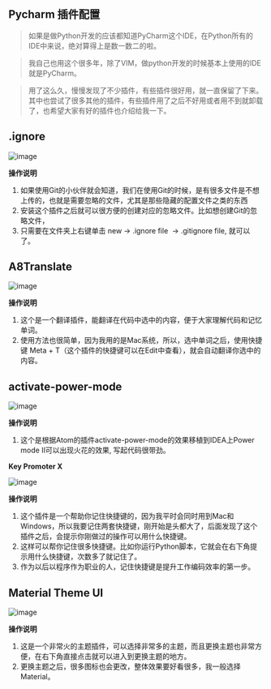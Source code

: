 ## Pycharm 插件配置

> 如果是做Python开发的应该都知道PyCharm这个IDE，在Python所有的IDE中来说，绝对算得上是数一数二的啦。

> 我自己也用这个很多年，除了VIM，做python开发的时候基本上使用的IDE就是PyCharm。

> 用了这么久，慢慢发现了不少插件，有些插件很好用，就一直保留了下来。其中也尝试了很多其他的插件，有些插件用了之后不好用或者用不到就卸载了，也希望大家有好的插件也介绍给我一下。


## .ignore

![image](https://user-images.githubusercontent.com/33345911/159252642-cdbce481-0182-428a-b2a2-1892419fe56a.png)

**操作说明**
1. 如果使用Git的小伙伴就会知道，我们在使用Git的时候，是有很多文件是不想上传的，也就是需要忽略的文件，尤其是那些隐藏的配置文件之类的东西
2. 安装这个插件之后就可以很方便的创建对应的忽略文件。比如想创建Git的忽略文件，
3. 只需要在文件夹上右键单击 new -> .ignore file  -> .gitignore file, 就可以了。

## A8Translate

![image](https://user-images.githubusercontent.com/33345911/159252778-aa86ba23-b2b6-4b80-8f0e-836c79f56c95.png)

**操作说明**
1. 这个是一个翻译插件，能翻译在代码中选中的内容，便于大家理解代码和记忆单词。
2. 使用方法也很简单，因为我用的是Mac系统，所以，选中单词之后，使用快捷键 Meta + T（这个插件的快捷键可以在Edit中查看），就会自动翻译你选中的内容。

## activate-power-mode

![image](https://upload-images.jianshu.io/upload_images/6285249-849fb6db98561f63.gif)

**操作说明**
1. 这个是根据Atom的插件activate-power-mode的效果移植到IDEA上Power mode II可以出现火花的效果, 写起代码很带劲。

**Key Promoter X**

![image](https://user-images.githubusercontent.com/33345911/159253073-77bd7381-960e-4ecf-83b2-c5c7e7a9e93c.png)

**操作说明**
1. 这个插件是一个帮助你记住快捷键的，因为我平时会同时用到Mac和Windows，所以我要记住两套快捷键，刚开始是头都大了，后面发现了这个插件之后，会提示你刚做过的操作可以用什么快捷键。
2. 这样可以帮你记住很多快捷键。比如你运行Python脚本，它就会在右下角提示用什么快捷键，次数多了就记住了。
3. 作为以后以程序作为职业的人，记住快捷键是提升工作编码效率的第一步。

## Material Theme UI

![image](https://user-images.githubusercontent.com/33345911/159253205-7f999da7-2bb3-44d6-ae5b-32671369aa82.png)

**操作说明**
1. 这是一个非常火的主题插件，可以选择非常多的主题，而且更换主题也非常方便，在右下角直接点击就可以进入到更换主题的地方。 
2. 更换主题之后，很多图标也会更改，整体效果要好看很多，我一般选择 Material。

